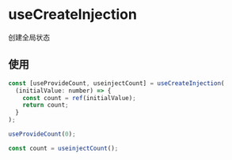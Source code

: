 # useCreateInjection

创建全局状态

## 使用

```js
const [useProvideCount, useinjectCount] = useCreateInjection(
  (initialValue: number) => {
    const count = ref(initialValue);
    return count;
  }
);

useProvideCount(0);

const count = useinjectCount();
```
